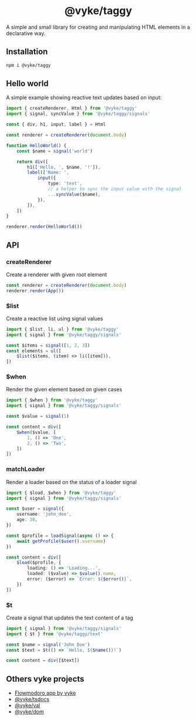 <div align="center">
	<h1>
		@vyke/taggy
	</h1>
</div>

A simple and small library for creating and manipulating HTML elements in a declarative way.

## Installation

```sh
npm i @vyke/taggy
```

## Hello world

A simple example showing reactive text updates based on input:

```ts
import { createRenderer, Html } from '@vyke/taggy'
import { signal, syncValue } from '@vyke/taggy/signals'

const { div, h1, input, label } = Html

const renderer = createRenderer(document.body)

function HelloWorld() {
	const $name = signal('world')

	return div([
		h1(['Hello, ', $name, '!']),
		label(['Name: ',
			input({
				type: 'text',
				// a helper to sync the input value with the signal
				...syncValue($name),
			}),
		]),
	])
}

renderer.render(HelloWorld())
```

## API

### createRenderer

Create a renderer with given root element

```ts
const renderer = createRenderer(document.body)
renderer.render(App())
```

### $list

Create a reactive list using signal values

```ts
import { $list, li, ul } from '@vyke/taggy'
import { signal } from '@vyke/taggy/signals'

const $items = signal([1, 2, 3])
const elements = ul([
	$list($items, (item) => li([item])),
])
```

### $when

Render the given element based on given cases

```ts
import { $when } from '@vyke/taggy'
import { signal } from '@vyke/taggy/signals'

const $value = signal(1)

const content = div([
	$when($value, [
		1, () => 'One',
		2, () => 'Two',
	])
])
```

### matchLoader

Render a loader based on the status of a loader signal

```ts
import { $load, $when } from '@vyke/taggy'
import { signal } from '@vyke/taggy/signals'

const $user = signal({
	username: 'john_doe',
	age: 30,
})

const $profile = loadSignal(async () => {
	await getProfile($user().username)
})

const content = div([
	$load($profile, {
		loading: () => 'Loading...',
		loaded: ($value) => $value().name,
		error: ($error) => `Error: ${$error()}`,
	})
])
```

### $t

Create a signal that updates the text content of a tag

```ts
import { signal } from '@vyke/taggy/signals'
import { $t } from '@vyke/taggy/text'

const $name = signal('John Doe')
const $text = $t(() => `Hello, ${$name()}!`)

const content = div([$text])
```

## Others vyke projects

- [Flowmodoro app by vyke](https://github.com/albizures/vyke-flowmodoro)
- [@vyke/tsdocs](https://github.com/albizures/vyke-tsdocs)
- [@vyke/val](https://github.com/albizures/vyke-val)
- [@vyke/dom](https://github.com/albizures/vyke-dom)
